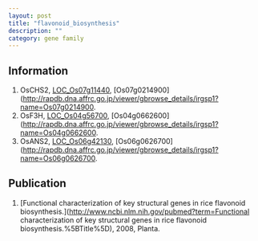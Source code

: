 ```yaml
---
layout: post
title: "flavonoid_biosynthesis"
description: ""
category: gene family
---
```


## Information
1. OsCHS2, [LOC_Os07g11440](http://rice.plantbiology.msu.edu/cgi-bin/ORF_infopage.cgi?orf=LOC_Os07g11440), [Os07g0214900](http://rapdb.dna.affrc.go.jp/viewer/gbrowse_details/irgsp1?name=Os07g0214900.
2. OsF3H, [LOC_Os04g56700](http://rice.plantbiology.msu.edu/cgi-bin/ORF_infopage.cgi?orf=LOC_Os04g56700), [Os04g0662600](http://rapdb.dna.affrc.go.jp/viewer/gbrowse_details/irgsp1?name=Os04g0662600.
3. OsANS2, [LOC_Os06g42130](http://rice.plantbiology.msu.edu/cgi-bin/ORF_infopage.cgi?orf=LOC_Os06g42130), [Os06g0626700](http://rapdb.dna.affrc.go.jp/viewer/gbrowse_details/irgsp1?name=Os06g0626700.

## Publication
1. [Functional characterization of key structural genes in rice flavonoid biosynthesis.](http://www.ncbi.nlm.nih.gov/pubmed?term=Functional characterization of key structural genes in rice flavonoid biosynthesis.%5BTitle%5D), 2008, Planta.


